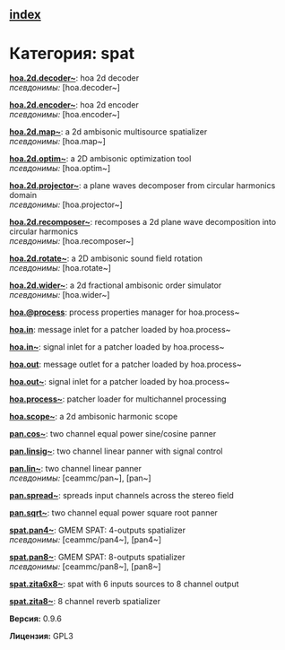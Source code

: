 [index](index.html) 
---

# Категория: spat




[**hoa.2d.decoder~**](hoa.2d.decoder~.html): hoa 2d decoder <br>
_псевдонимы:_ \[hoa.decoder~\]


[**hoa.2d.encoder~**](hoa.2d.encoder~.html): hoa 2d encoder <br>
_псевдонимы:_ \[hoa.encoder~\]


[**hoa.2d.map~**](hoa.2d.map~.html): a 2d ambisonic multisource spatializer <br>
_псевдонимы:_ \[hoa.map~\]


[**hoa.2d.optim~**](hoa.2d.optim~.html): a 2D ambisonic optimization tool <br>
_псевдонимы:_ \[hoa.optim~\]


[**hoa.2d.projector~**](hoa.2d.projector~.html): a plane waves decomposer from circular harmonics domain <br>
_псевдонимы:_ \[hoa.projector~\]


[**hoa.2d.recomposer~**](hoa.2d.recomposer~.html): recomposes a 2d plane wave decomposition into circular harmonics <br>
_псевдонимы:_ \[hoa.recomposer~\]


[**hoa.2d.rotate~**](hoa.2d.rotate~.html): a 2D ambisonic sound field rotation <br>
_псевдонимы:_ \[hoa.rotate~\]


[**hoa.2d.wider~**](hoa.2d.wider~.html): a 2d fractional ambisonic order simulator <br>
_псевдонимы:_ \[hoa.wider~\]


[**hoa.@process**](hoa.%40process.html): process properties manager for hoa.process~ 

[**hoa.in**](hoa.in.html): message inlet for a patcher loaded by hoa.process~ 

[**hoa.in~**](hoa.in~.html): signal inlet for a patcher loaded by hoa.process~ 

[**hoa.out**](hoa.out.html): message outlet for a patcher loaded by hoa.process~ 

[**hoa.out~**](hoa.out~.html): signal inlet for a patcher loaded by hoa.process~ 

[**hoa.process~**](hoa.process~.html): patcher loader for multichannel processing 

[**hoa.scope~**](hoa.scope~.html): a 2d ambisonic harmonic scope 

[**pan.cos~**](pan.cos~.html): two channel equal power sine/cosine panner 

[**pan.linsig~**](pan.linsig~.html): two channel linear panner with signal control 

[**pan.lin~**](pan.lin~.html): two channel linear panner <br>
_псевдонимы:_ \[ceammc/pan~\], \[pan~\]


[**pan.spread~**](pan.spread~.html): spreads input channels across the stereo field 

[**pan.sqrt~**](pan.sqrt~.html): two channel equal power square root panner 

[**spat.pan4~**](spat.pan4~.html): GMEM SPAT: 4-outputs spatializer <br>
_псевдонимы:_ \[ceammc/pan4~\], \[pan4~\]


[**spat.pan8~**](spat.pan8~.html): GMEM SPAT: 8-outputs spatializer <br>
_псевдонимы:_ \[ceammc/pan8~\], \[pan8~\]


[**spat.zita6x8~**](spat.zita6x8~.html): spat with 6 inputs sources to 8 channel output 

[**spat.zita8~**](spat.zita8~.html): 8 channel reverb spatializer 


**Версия:** 0.9.6

**Лицензия:** GPL3

